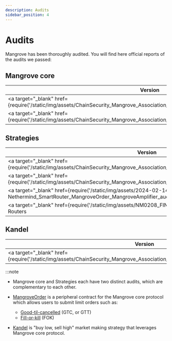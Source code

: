 ```yaml
---
description: Audits
sidebar_position: 4
---
```


# Audits

Mangrove has been thoroughly audited. You will find here official reports of the audits we passed:

## Mangrove core

| Version                                                                                                                                    | Auditor       | Date    |
| ------------------------------------------------------------------------------------------------------------------------------------------ | ------------- | ------- |
| <a target="\_blank" href={require('/static/img/assets/ChainSecurity_Mangrove_Association_(ADDMA)_Mangrove_audit.pdf').default}>V0</a>      | ChainSecurity | 03/2023 |
| <a target="\_blank" href={require('/static/img/assets/ChainSecurity_Mangrove_Association_ADDMA_Mangrove_Core_audit_2.pdf').default}>V1</a> | ChainSecurity | 11/2023 |

## Strategies


| Version                                                                                                                                                                      | Auditor       | Date    |
| ---------------------------------------------------------------------------------------------------------------------------------------------------------------------------- | ------------- | ------- |
| <a target="\_blank" href={require('/static/img/assets/ChainSecurity_Mangrove_Association_ADDMA_MangroveOrder_audit.pdf').default}>V0</a>                                     | ChainSecurity | 03/2023 |
| <a target="\_blank" href={require('/static/img/assets/ChainSecurity_Mangrove_Association_Mangrove_Strategies_audit.pdf').default}>V1</a>                                     | ChainSecurity | 11/2023 |
| <a target="\_blank" href={require('/static/img/assets/2024-02-14-NM-0162-Nethermind_SmartRouter_MangroveOrder_MangroveAmplifier_audit.pdf').default}>Amplifier & Routing</a> | Nethermind    | 02/2024 |
| <a target="\_blank" href={require('/static/img/assets/NM0208_FINAL_MANGROVE.pdf').default}>UniV3 & Orbit Routers</a>                                                         | Nethermind    | 03/2024 |

## Kandel

| Version                                                                                                                                  | Auditor       | Date    |
| ---------------------------------------------------------------------------------------------------------------------------------------- | ------------- | ------- |
| <a target="\_blank" href={require('/static/img/assets/ChainSecurity_Mangrove_Association_ADDMA_Kandel_Strats_audit.pdf').default}>V0</a> | ChainSecurity | 04/2023 |

:::note
* Mangrove core and Strategies each have two distinct audits, which are complementary to each other.
* [MangroveOrder](/docs/developers/strat-lib/technical-references/code/strats/src/strategies/MangroveOrder.md) is a peripheral contract for the Mangrove core protocol which allows users to submit limit orders such as:
    * [Good-til-cancelled](./web-app/trade/more-on-order-types.md#good-til-time-gtt) (GTC, or GTT)
    * [Fill-or-kill](./web-app/trade/more-on-order-types.md#fill-or-kill-fok) (FOK)

* [Kandel](./kandel/README.md) is "buy low, sell high" market making strategy that leverages Mangrove core protocol.